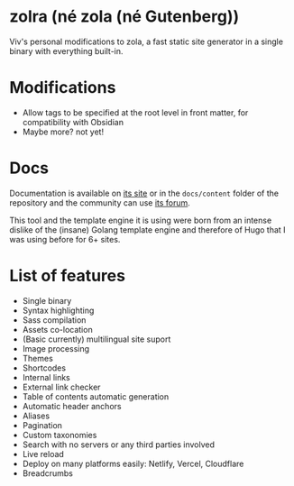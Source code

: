 # zolra (né zola (né Gutenberg))

Viv's personal modifications to zola, a fast static site generator in a single binary with everything built-in.

# Modifications

- Allow tags to be specified at the root level in front matter, for compatibility with Obsidian
- Maybe more? not yet!

# Docs

Documentation is available on [its site](https://www.getzola.org/documentation/getting-started/installation/) or
in the `docs/content` folder of the repository and the community can use [its forum](https://zola.discourse.group).

This tool and the template engine it is using were born from an intense dislike of the (insane) Golang template engine and therefore of 
Hugo that I was using before for 6+ sites.

# List of features

- Single binary
- Syntax highlighting 
- Sass compilation
- Assets co-location
- (Basic currently) multilingual site suport
- Image processing
- Themes
- Shortcodes
- Internal links
- External link checker
- Table of contents automatic generation
- Automatic header anchors
- Aliases
- Pagination
- Custom taxonomies
- Search with no servers or any third parties involved
- Live reload
- Deploy on many platforms easily: Netlify, Vercel, Cloudflare
- Breadcrumbs
